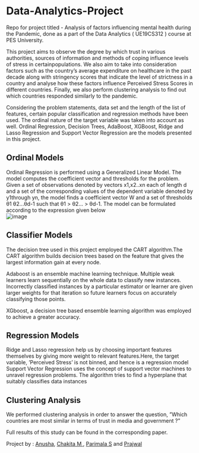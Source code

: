 # Data-Analytics-Project
Repo for project titled - Analysis of factors influencing mental health during the Pandemic, done as a part of the Data Analytics ( UE19CS312 ) course at PES University.

This project aims to observe the degree by which trust in various authorities, sources of information and methods of coping influence levels of stress in certainpopulations. We also aim to take into consideration factors such as the country’s average expenditure on healthcare in the past decade along with stringency scores that indicate the level of
strictness in a country and analyse how these factors influence Perceived Stress Scores in different countries. Finally, we also perform clustering analysis to find out which countries responded similarly to the pandemic.

Considering the problem statements, data set and the length of the list of features, certain popular classification and regression methods have been used. The ordinal nature of
the target variable was taken into account as well. Ordinal Regression, Decision Trees, AdaBoost, XGBoost, Ridge and Lasso Regression and Support Vector Regression are the
models presented in this project.

## Ordinal Models
Ordinal Regression is performed using a Generalized Linear Model. The model computes the coefficient vector and thresholds for the problem. Given a set of observations
denoted by vectors x1,x2..xn each of length d and a set of the corresponding values of the dependent variable denoted by y1through yn, the model finds a coefficient vector W and a set of thresholds &theta;1 &theta;2...&theta;d-1 such that &theta;1 > &theta;2... > &theta;d-1.
The model can be formulated according to the expression given below<br>
![image](https://user-images.githubusercontent.com/62837028/144746919-3d3b34af-5115-4c47-b177-31531699e075.png)

## Classifier Models

The decision tree used in this project employed the CART algorithm.The CART algorithm builds decision trees based on the feature that gives the largest information gain at every
node.

Adaboost is an ensemble machine learning technique. Multiple weak learners learn sequentially on the whole data to classify new instances. Incorrectly classified instances by a
particular estimator or learner are given larger weights for that iteration so future learners focus on accurately classifying those points.

XGboost, a decision tree based ensemble learning algorithm was employed to achieve a greater accuracy.

## Regression Models
Ridge and Lasso regression help us by choosing important features themselves by giving more weight to relevant features.Here, the target variable, ’Perceived Stress’ is not binned, and hence is a regression model
Support Vector Regression uses the concept of support vector machines to unravel regression problems. The algorithm tries to find a hyperplane that suitably classifies data instances

## Clustering Analysis
We performed clustering analysis in order to answer the question, ”Which countries are most similar in terms of trust in media and government ?”

Full results of this study can be found in the corresponding paper.

Project by : <a href="https://github.com/anusha2904">Anusha</a>, <a href="https://github.com/Chakita">Chakita M </a>, <a href="https://github.com/ParimalaS27">Parimala S</a> and <a href="https://github.com/LawJarp-A">Prajwal</a>
